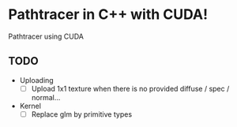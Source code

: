 # Pathtracer in C++ with CUDA!

Pathtracer using CUDA

## TODO

* Uploading
  * [ ] Upload 1x1 texture when there is no provided diffuse / spec / normal...

* Kernel
  * [ ] Replace glm by primitive types
